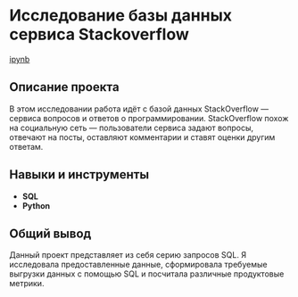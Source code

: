 # Исследование базы данных сервиса Stackoverflow
[ipynb](https://github.com/naumovakotya/Portfolio/blob/main/SQL/Research%20of%20the%20Stackoverflow%20service%20database.ipynb)

## Описание проекта
В этом исследовании работа идёт с базой данных StackOverflow — сервиса вопросов и ответов о программировании. 
StackOverflow похож на социальную сеть — пользователи сервиса задают вопросы, отвечают на посты, оставляют комментарии и ставят оценки другим ответам.

## Навыки и инструменты
* **SQL**
* **Python**

## Общий вывод
Данный проект представляет из себя серию запросов SQL. Я исследовала предоставленные данные, сформировала требуемые выгрузки данных с помощью SQL и посчитала различные продуктовые метрики.
